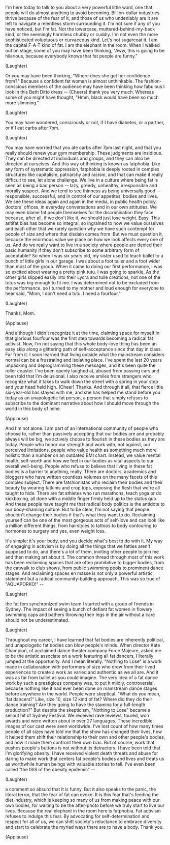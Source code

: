 
I&#39;m here today to talk to you
about a very powerful little word,
one that people will do almost anything
to avoid becoming.
Billion-dollar industries thrive
because of the fear of it,
and those of us who undeniably are it
are left to navigate a relentless storm
surrounding it.
I&#39;m not sure if any of you have noticed,
but I&#39;m fat.
Not the lowercase,
muttered-behind-my-back kind,
or the seemingly harmless
chubby or cuddly.
I&#39;m not even the more sophisticated
voluptuous or curvaceous kind.
Let&#39;s not sugarcoat it.
I am the capital F-A-T kind of fat.
I am the elephant in the room.
When I walked out on stage,
some of you may have been thinking,
&quot;Aww, this is going to be hilarious,
because everybody knows
that fat people are funny.&quot;

(Laughter)

Or you may have been thinking,
&quot;Where does she get her confidence from?&quot;
Because a confident fat woman
is almost unthinkable.
The fashion-conscious
members of the audience
may have been thinking how fabulous I look
in this Beth Ditto dress --
(Cheers)
thank you very much.
Whereas some of you might have thought,
&quot;Hmm, black would have been
so much more slimming.&quot;

(Laughter)

You may have wondered, consciously or not,
if I have diabetes, or a partner,
or if I eat carbs after 7pm.

(Laughter)

You may have worried
that you ate carbs after 7pm last night,
and that you really should renew
your gym membership.
These judgments are insidious.
They can be directed
at individuals and groups,
and they can also
be directed at ourselves.
And this way of thinking
is known as fatphobia.
Like any form of systematic oppression,
fatphobia is deeply rooted
in complex structures
like capitalism, patriarchy and racism,
and that can make it
really difficult to see,
let alone challenge.
We live in a culture
where being fat
is seen as being a bad person --
lazy, greedy, unhealthy, irresponsible
and morally suspect.
And we tend to see thinness
as being universally good --
responsible, successful,
and in control of our appetites,
bodies and lives.
We see these ideas again and again
in the media, in public health policy,
doctors&#39; offices,
in everyday conversations
and in our own attitudes.
We may even blame fat people themselves
for the discrimination they face
because, after all, if we don&#39;t like it,
we should just lose weight.
Easy.
This antifat bias has become
so integral, so ingrained
to how we value ourselves and each other
that we rarely question why
we have such contempt for people of size
and where that disdain comes from.
But we must question it,
because the enormous value
we place on how we look
affects every one of us.
And do we really want to live in a society
where people are denied
their basic humanity
if they don&#39;t subscribe
to some arbitrary form of acceptable?
So when I was six years old,
my sister used to teach ballet
to a bunch of little girls in our garage.
I was about a foot taller and a foot wider
than most of the group.
When it came to doing
our first performance,
I was so excited
about wearing a pretty pink tutu.
I was going to sparkle.
As the other girls slipped easily
into their Lycra and tulle creations,
not one of the tutus
was big enough to fit me.
I was determined not to be
excluded from the performance,
so I turned to my mother
and loud enough for everyone to hear
said, &quot;Mom, I don&#39;t need a tutu.
I need a fourfour.&quot;

(Laughter)

Thanks, Mom.

(Applause)

And although I didn&#39;t
recognize it at the time,
claiming space for myself
in that glorious fourfour
was the first step towards becoming
a radical fat activist.
Now, I&#39;m not saying
that this whole body-love thing
has been an easy skip along
a glittering path of self-acceptance
since that day in class.
Far from it.
I soon learned that living outside
what the mainstream considers normal
can be a frustrating and isolating place.
I&#39;ve spent the last 20 years unpacking
and deprogramming these messages,
and it&#39;s been quite the roller coaster.
I&#39;ve been openly laughed at,
abused from passing cars
and been told that I&#39;m delusional.
I also receive smiles from strangers
who recognize what it takes
to walk down the street
with a spring in your step
and your head held high.
(Cheer)
Thanks.
And through it all, that fierce
little six-year-old has stayed with me,
and she has helped me
stand before you today
as an unapologetic fat person,
a person that simply refuses to subscribe
to the dominant narrative
about how I should move
through the world in this body of mine.

(Applause)

And I&#39;m not alone.
I am part of an international
community of people
who choose to, rather
than passively accepting
that our bodies are
and probably always will be big,
we actively choose to flourish
in these bodies as they are today.
People who honor our strength
and work with, not against,
our perceived limitations,
people who value health
as something much more holistic
than a number on an outdated BMI chart.
Instead, we value mental health,
self-worth and how we feel in our bodies
as vital aspects
to our overall well-being.
People who refuse to believe
that living in these fat bodies
is a barrier to anything, really.
There are doctors, academics and bloggers
who have written countless volumes
on the many facets
of this complex subject.
There are fatshionistas
who reclaim their bodies and their beauty
by wearing fatkinis and crop tops,
exposing the flesh
that we&#39;re all taught to hide.
There are fat athletes
who run marathons,
teach yoga or do kickboxing,
all done with a middle finger
firmly held up to the status quo.
And these people have taught me
that radical body politics
is the antidote
to our body-shaming culture.
But to be clear, I&#39;m not saying
that people shouldn&#39;t change their bodies
if that&#39;s what they want to do.
Reclaiming yourself can be one
of the most gorgeous acts of self-love
and can look like
a million different things,
from hairstyles to tattoos
to body contouring
to hormones to surgery
and yes, even weight loss.

It&#39;s simple: it&#39;s your body,
and you decide what&#39;s best to do with it.
My way of engaging in activism
is by doing all the things
that we fatties aren&#39;t supposed to do,
and there&#39;s a lot of them,
inviting other people to join me
and then making art about it.
The common thread
through most of this work
has been reclaiming spaces that are
often prohibitive to bigger bodies,
from the catwalk to club shows,
from public swimming pools
to prominent dance stages.
And reclaiming spaces en masse
is not only a powerful artistic statement
but a radical community-building approach.
This was so true of &quot;AQUAPORKO!&quot; --

(Laughter)

the fat fem synchronized swim team
I started with a group
of friends in Sydney.
The impact of seeing
a bunch of defiant fat women
in flowery swimming caps and bathers
throwing their legs in the air
without a care
should not be underestimated.

(Laughter)

Throughout my career, I have learned
that fat bodies are inherently political,
and unapologetic fat bodies
can blow people&#39;s minds.
When director Kate Champion,
of acclaimed dance theater
company Force Majeure,
asked me to be the artistic associate
on a work featuring all fat dancers,
I literally jumped at the opportunity.
And I mean literally.
&quot;Nothing to Lose&quot; is a work made
in collaboration with performers of size
who drew from their lived experiences
to create a work as varied
and authentic as we all are.
And it was as far from ballet
as you could imagine.
The very idea of a fat dance work
by such a prestigious company
was, to put it mildly, controversial,
because nothing like it had ever been done
on mainstream dance stages before
anywhere in the world.
People were skeptical.
&quot;What do you mean, &#39;fat dancers?&#39;
Like, size 10, size 12 kind of fat?
Where did they do their dance training?
Are they going to have the stamina
for a full-length production?&quot;
But despite the skepticism,
&quot;Nothing to Lose&quot; became
a sellout hit of Sydney Festival.
We received rave reviews, toured,
won awards and were written about
in over 27 languages.
These incredible images of our cast
were seen worldwide.
I&#39;ve lost count of how many times
people of all sizes
have told me that the show
has changed their lives,
how it helped them
shift their relationship
to their own and other people&#39;s bodies,
and how it made them confront
their own bias.
But of course, work
that pushes people&#39;s buttons
is not without its detractors.
I have been told
that I&#39;m glorifying obesity.
I have received violent death threats
and abuse for daring to make work
that centers fat people&#39;s bodies and lives
and treats us as worthwhile human beings
with valuable stories to tell.
I&#39;ve even been called
&quot;the ISIS of the obesity epidemic&quot; --

(Laughter)

a comment so absurd that it is funny.
But it also speaks to the panic,
the literal terror,
that the fear of fat can evoke.
It is this fear that&#39;s feeding
the diet industry,
which is keeping so many of us
from making peace with our own bodies,
for waiting to be the after-photo
before we truly start to live our lives.
Because the real elephant
in the room here is fatphobia.
Fat activism refuses to indulge this fear.
By advocating for self-determination
and respect for all of us,
we can shift society&#39;s reluctance
to embrace diversity
and start to celebrate the myriad ways
there are to have a body.
Thank you.

(Applause)

